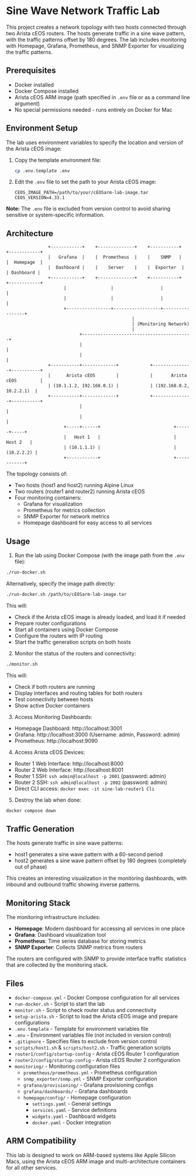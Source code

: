 # Sine Wave Network Traffic Lab

This project creates a network topology with two hosts connected through two Arista cEOS routers. The hosts generate traffic in a sine wave pattern, with the traffic patterns offset by 180 degrees. The lab includes monitoring with Homepage, Grafana, Prometheus, and SNMP Exporter for visualizing the traffic patterns.

## Prerequisites

- Docker installed
- Docker Compose installed
- Arista cEOS ARM image (path specified in `.env` file or as a command line argument)
- No special permissions needed - runs entirely on Docker for Mac

## Environment Setup

The lab uses environment variables to specify the location and version of the Arista cEOS image:

1. Copy the template environment file:
   ```bash
   cp .env.template .env
   ```

2. Edit the `.env` file to set the path to your Arista cEOS image:
   ```
   CEOS_IMAGE_PATH=/path/to/your/cEOSarm-lab-image.tar
   CEOS_VERSION=4.33.1
   ```

**Note:** The `.env` file is excluded from version control to avoid sharing sensitive or system-specific information.

## Architecture

```
                +------------+    +--------------+    +-----------+    +------------+
                |   Grafana  |    |  Prometheus  |    |    SNMP   |    |  Homepage  |
                |  Dashboard |    |    Server    |    |  Exporter  |    | Dashboard |
                +------------+    +--------------+    +-----------+    +------------+
                      |                 |                  |                 |
                      |                 |                  |                 |
                      +-----------------+------------------+-----------------+
                                                |
                                                | (Monitoring Network)
                                                |
                            +------------------------------------------+
                            |                                          |
                            |                                          |
                +-----------+-------------+            +---------------+-----------+
                |      Arista cEOS        |            |       Arista cEOS         |
                | (10.1.1.2, 192.168.0.1) |            | (192.168.0.2, 10.2.2.1)  |
                +-----------+-------------+            +---------------+-----------+
                            |                                          |
                            |                                          |
                      +-----+------+                            +------+-----+
                      |   Host 1   |                            |   Host 2   |
                      | (10.1.1.1) |                            | (10.2.2.2) |
                      +------------+                            +------------+
```

The topology consists of:
- Two hosts (host1 and host2) running Alpine Linux
- Two routers (router1 and router2) running Arista cEOS
- Four monitoring containers:
  - Grafana for visualization
  - Prometheus for metrics collection
  - SNMP Exporter for network metrics
  - Homepage dashboard for easy access to all services

## Usage

1. Run the lab using Docker Compose (with the image path from the `.env` file):

```bash
./run-docker.sh
```

Alternatively, specify the image path directly:

```bash
./run-docker.sh /path/to/cEOSarm-lab-image.tar
```

This will:
- Check if the Arista cEOS image is already loaded, and load it if needed
- Prepare router configurations
- Start all containers using Docker Compose
- Configure the routers with IP routing
- Start the traffic generation scripts on both hosts

2. Monitor the status of the routers and connectivity:

```bash
./monitor.sh
```

This will:
- Check if both routers are running
- Display interfaces and routing tables for both routers
- Test connectivity between hosts
- Show active Docker containers

3. Access Monitoring Dashboards:

- Homepage Dashboard: http://localhost:3001
- Grafana: http://localhost:3000 (Username: admin, Password: admin)
- Prometheus: http://localhost:9090

4. Access Arista cEOS Devices:

- Router 1 Web Interface: http://localhost:8000
- Router 2 Web Interface: http://localhost:8001
- Router 1 SSH: `ssh admin@localhost -p 2001` (password: admin)
- Router 2 SSH: `ssh admin@localhost -p 2002` (password: admin)
- Direct CLI access: `docker exec -it sine-lab-router1 Cli`

5. Destroy the lab when done:

```bash
docker compose down
```

## Traffic Generation

The hosts generate traffic in sine wave patterns:
- host1 generates a sine wave pattern with a 60-second period
- host2 generates a sine wave pattern offset by 180 degrees (completely out of phase)

This creates an interesting visualization in the monitoring dashboards, with inbound and outbound traffic showing inverse patterns.

## Monitoring Stack

The monitoring infrastructure includes:
- **Homepage**: Modern dashboard for accessing all services in one place
- **Grafana**: Dashboard visualization tool
- **Prometheus**: Time series database for storing metrics
- **SNMP Exporter**: Collects SNMP metrics from routers

The routers are configured with SNMP to provide interface traffic statistics that are collected by the monitoring stack.

## Files

- `docker-compose.yml` - Docker Compose configuration for all services
- `run-docker.sh` - Script to start the lab
- `monitor.sh` - Script to check router status and connectivity
- `setup-arista.sh` - Script to load the Arista cEOS image and prepare configurations
- `.env.template` - Template for environment variables file
- `.env` - Environment variables file (not included in version control)
- `.gitignore` - Specifies files to exclude from version control
- `scripts/host1.sh` & `scripts/host2.sh` - Traffic generation scripts
- `router1/config/startup-config` - Arista cEOS Router 1 configuration
- `router2/config/startup-config` - Arista cEOS Router 2 configuration
- `monitoring/` - Monitoring configuration files
  - `prometheus/prometheus.yml` - Prometheus configuration
  - `snmp_exporter/snmp.yml` - SNMP Exporter configuration
  - `grafana/provisioning/` - Grafana provisioning configs
  - `grafana/dashboards/` - Grafana dashboards
  - `homepage/config/` - Homepage configuration
    - `settings.yaml` - General settings
    - `services.yaml` - Service definitions
    - `widgets.yaml` - Dashboard widgets
    - `docker.yaml` - Docker integration

## ARM Compatibility

This lab is designed to work on ARM-based systems like Apple Silicon Macs, using the Arista cEOS ARM image and multi-architecture containers for all other services.